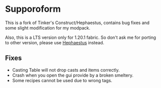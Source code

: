 # Supporoform

This is a fork of Tinker's Construct/Hephaestus, contains bug fixes and some slight modification for my modpack.

Also, this is a LTS version only for 1.20.1 fabric. So don't ask me for porting to other version, please
use [Hephaestus](https://github.com/Alpha-s-Stuff/TinkersConstruct) instead.

## Fixes

- Casting Table will not drop casts and items correctly.
- Crash when you open the gui provide by a broken smeltery.
- Some recipes cannot be used due to wrong tags.
